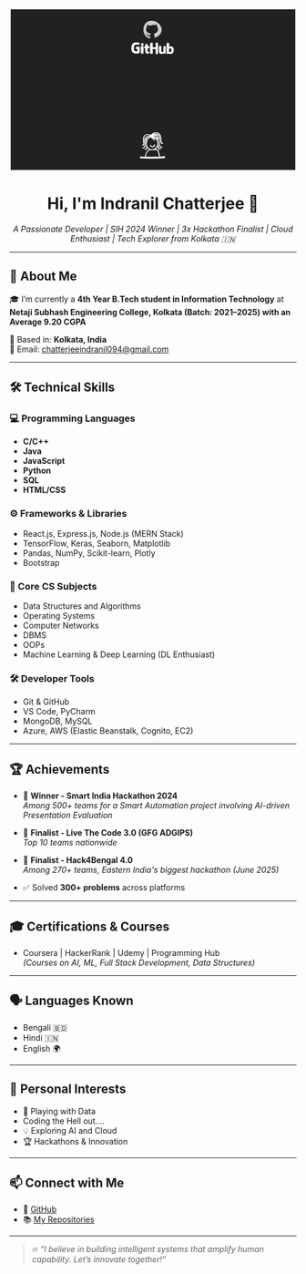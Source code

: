 <div align="center">
  <img src="https://github.com/IndranilNSEC/Day-3.Indranil-Readme/blob/main/Github_Blog.gif" alt="Welcome Banner"/>
</div>

<h1 align="center">Hi, I'm Indranil Chatterjee 👋</h1>
<p align="center">
  <em>A Passionate Developer | SIH 2024 Winner | 3x Hackathon Finalist | Cloud Enthusiast | Tech Explorer from Kolkata 🇮🇳</em>
</p>

---

## 💼 About Me

🎓 I’m currently a **4th Year B.Tech student in Information Technology** at  
**Netaji Subhash Engineering College, Kolkata (Batch: 2021–2025) with an Average 9.20 CGPA**

📍 Based in: **Kolkata, India**  
📧 Email: chatterjeeindranil094@gmail.com  

---

## 🛠️ Technical Skills

### 💻 Programming Languages
- **C/C++**
- **Java**
- **JavaScript**
- **Python**
- **SQL**
- **HTML/CSS**

### ⚙️ Frameworks & Libraries
- React.js, Express.js, Node.js (MERN Stack)
- TensorFlow, Keras, Seaborn, Matplotlib
- Pandas, NumPy, Scikit-learn, Plotly
- Bootstrap

### 🧠 Core CS Subjects
- Data Structures and Algorithms
- Operating Systems
- Computer Networks
- DBMS
- OOPs
- Machine Learning & Deep Learning (DL Enthusiast)

### 🛠 Developer Tools
- Git & GitHub
- VS Code, PyCharm
- MongoDB, MySQL
- Azure, AWS (Elastic Beanstalk, Cognito, EC2)

---

## 🏆 Achievements

- 🥇 **Winner - Smart India Hackathon 2024**  
  *Among 500+ teams for a Smart Automation project involving AI-driven Presentation Evaluation*

- 🏅 **Finalist - Live The Code 3.0 (GFG ADGIPS)**  
  *Top 10 teams nationwide*

- 🥈 **Finalist - Hack4Bengal 4.0**  
  *Among 270+ teams, Eastern India's biggest hackathon (June 2025)*

- ✅ Solved **300+ problems** across platforms

---



## 🎓 Certifications & Courses

- Coursera | HackerRank | Udemy | Programming Hub  
  *(Courses on AI, ML, Full Stack Development, Data Structures)*

---

## 🗣️ Languages Known

- Bengali 🇧🇩
- Hindi 🇮🇳
- English 🌍

---

## 🎨 Personal Interests

- 🎸 Playing with Data  
- Coding the Hell out.... 
- 💡 Exploring AI and Cloud  
- 🏆 Hackathons & Innovation

---

## 📫 Connect with Me

- 💼 [GitHub](https://github.com/IndranilNSEC)
- 📚 [My Repositories](https://github.com/IndranilNSEC?tab=repositories)

---

> 🔥 *“I believe in building intelligent systems that amplify human capability. Let’s innovate together!”*

